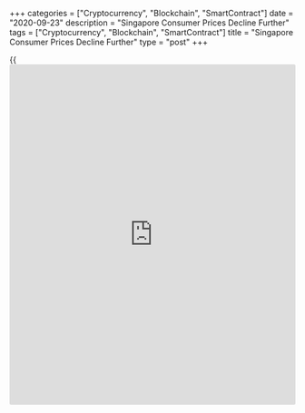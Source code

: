 +++
categories = ["Cryptocurrency", "Blockchain", "SmartContract"]
date = "2020-09-23"
description = "Singapore Consumer Prices Decline Further"
tags = ["Cryptocurrency", "Blockchain", "SmartContract"]
title = "Singapore Consumer Prices Decline Further"
type = "post"
+++

{{<iframe id="large-banner" src="https://www.bounty.group/#slide=2.0" width="100%" height="600" scrolling="no" style="border: 0px solid rgb(216, 221, 230); border-radius: 3px;">}}

Singapore's consumer prices continued to fall in August, data from the
Monetary Authority of Singapore and the Ministry of Trade and Industry
sowed on Wednesday.

The consumer price index fell 0.4 percent year-on-year in August, same
as seen in June. Economists had expected a 0.5 percent decline.

This fall in the CPI was largely due to a smaller decline in private
transport costs.

MAS core CPI, which excludes the costs of accommodation and private road
transport, fell 0.3 percent annually in August, following a 0.4 percent
decrease in the preceding month.

The latest decline can be attributed to smaller declines in the costs of
services, retail & other goods and electricity & gas.

The statistical office expects external sources of inflation to remain
benign in the coming quarters, amid weak global demand condition. Oil
prices would remain low for a long period, while international food
prices rises amid imporved supply chain condition, the agency said.

Both MAS Core Inflation and CPI-All Items inflation are forecast to
average between -1 percent and 0 percent in 2020, the statistical office
and MAS said.

For comments and feedback [contact](https://www.playgroundfx.com/contact/): editorial@rtt[news](https://www.letsplayfx.com/blog/forex-news-website/).com

[Economic News][1]

 **What parts of the world are seeing the best (and worst) economic
performances lately? Click[here][2] to check out our [Econ Scorecard][2]
and find out! See up-to-the-moment [ranking](https://www.playgroundfx.com/blog/crypto-exchange-ranking/)s for the best and worst
performers in [GDP][3], [unemployment rate][4], [inflation][2] and much
more.**

   1. www.rtt[news](https://www.letsplayfx.com/blog/forex-news-website/).com/Content/EconomicNews.aspx
   2. www.rtt[news](https://www.letsplayfx.com/blog/forex-news-website/).com/economic-scorecard/world-rank/CPI/highest-performance.aspx
   3. www.rtt[news](https://www.letsplayfx.com/blog/forex-news-website/).com/economic-scorecard/world-rank/GDP/highest-performance.aspx
   4. www.rtt[news](https://www.letsplayfx.com/blog/forex-news-website/).com/economic-scorecard/world-rank/unemployment-rate/lowest-performance.aspx